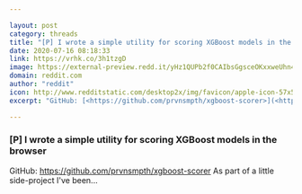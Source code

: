 ```yaml
---

layout: post
category: threads
title: "[P] I wrote a simple utility for scoring XGBoost models in the browser"
date: 2020-07-16 08:18:33
link: https://vrhk.co/3h1tzgD
image: https://external-preview.redd.it/yHz1QUPb2f0CAIbsGgsceOKxxweUhn4fodtkhWQ9628.jpg?width=420&height=219.895287958&auto=webp&crop=420:219.895287958,smart&s=abe149da22dd7d49b18868c4091e5bc377a1e8b4
domain: reddit.com
author: "reddit"
icon: http://www.redditstatic.com/desktop2x/img/favicon/apple-icon-57x57.png
excerpt: "GitHub: [<https://github.com/prvnsmpth/xgboost-scorer>](<https://github.com/prvnsmpth/xgboost-scorer>) As part of a little side-project I've been..."

---
```


### [P] I wrote a simple utility for scoring XGBoost models in the browser

GitHub: [<https://github.com/prvnsmpth/xgboost-scorer>](<https://github.com/prvnsmpth/xgboost-scorer>) As part of a little side-project I've been...
